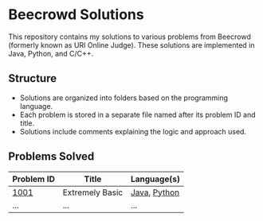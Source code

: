 # Beecrowd Solutions
This repository contains my solutions to various problems from Beecrowd (formerly known as URI Online Judge). These solutions are implemented in Java, Python, and C/C++.

## Structure

- Solutions are organized into folders based on the programming language.
- Each problem is stored in a separate file named after its problem ID and title.
- Solutions include comments explaining the logic and approach used.


## Problems Solved

| Problem ID                                                | Title             | Language(s)       |
|-----------------------------------------------------------|-------------------|-------------------|
| [1001](Python/1001-extremely-basic.py)   | Extremely Basic   | [Java](Java/1001-extremely-basic.java), [Python](Python/1001-extremely-basic.py) |
| ...        | ...               | ...               |
